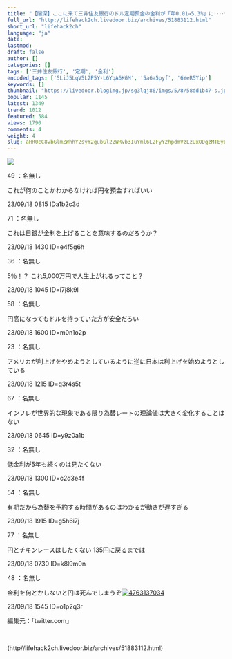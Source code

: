 ```yaml
---
title: "【闇深】ここに来て三井住友銀行のドル定期預金の金利が「年0.01→5.3%」に‥‥今までどんだけ抜いてきたんだよｗｗｗ"
full_url: "http://lifehack2ch.livedoor.biz/archives/51883112.html"
short_url: "lifehack2ch"
language: "ja"
date: 
lastmod: 
draft: false
author: []
categories: []
tags: ['三井住友銀行', '定期', '金利']
encoded_tags: ['5LiJ5LqV5L2P5Y-L6YqA6KGM', '5a6a5pyf', '6YeR5Yip']
keywords: []
thumbnail: "https://livedoor.blogimg.jp/sg3lqj86/imgs/5/8/58dd1b47-s.jpg"
popular: 1145
latest: 1349
trend: 1012
featured: 584
views: 1790
comments: 4
weight: 4
slug: aHR0cC8vbGlmZWhhY2syY2gubGl2ZWRvb3IuYml6L2FyY2hpdmVzLzUxODgzMTEyLmh0bWw=
---
```


![](https://livedoor.blogimg.jp/sg3lqj86/imgs/5/8/58dd1b47-s.jpg)

<div> <p></p> <p class='t_name'>49 ：名無し</p> <p class='r4'>これが何のことかわからなければ円を預金すればいい </p><p>23/09/18 0815 IDa1b2c3d</p> <p class='t_name'>71 ：名無し</p> <p class='r4'>これは日銀が金利を上げることを意味するのだろうか？ </p><p>23/09/18 1430 ID=e4f5g6h</p> <p class='t_name'>36 ：名無し</p> <p class='r4'>5％！？ これ5,000万円で人生上がれるってこと？ </p><p>23/09/18 1045 ID=i7j8k9l</p> <p class='t_name'>58 ：名無し</p> <p class='r4'>円高になってもドルを持っていた方が安全だろい </p><p>23/09/18 1600 ID=m0n1o2p</p> <p class='t_name'>23 ：名無し</p> <p class='r4'>アメリカが利上げをやめようとしているように逆に日本は利上げを始めようとしている </p><p>23/09/18 1215 ID=q3r4s5t</p> <p class='t_name'>67 ：名無し</p> <p class='r4'>インフレが世界的な現象である限り為替レートの理論値は大きく変化することはない </p><p>23/09/18 0645 ID=y9z0a1b</p> <p class='t_name'>32 ：名無し</p> <p class='r4'>低金利が5年も続くのは見たくない </p><p>23/09/18 1300 ID=c2d3e4f</p> <p class='t_name'>54 ：名無し</p> <p class='r4'>有期だから為替を予約する時間があるのはわかるが動きが遅すぎる </p><p>23/09/18 1915 ID=g5h6i7j</p> <p class='t_name'>77 ：名無し</p> <p class='r4'>円とチキンレースはしたくない 135円に戻るまでは </p><p>23/09/18 0730 ID=k8l9m0n</p> <p class='t_name'>48 ：名無し</p> <p class='r2'>金利を何とかしないと円は死んでしまうぞ<a href='https//www.amazon.co.jp/dp/4763137034/?tag=nishiky24-22' target='_blank'><img src='https//m.media-amazon.com/images/I/51tRFsxVU0L._SL500_.jpg' alt='4763137034' border='0'></a> </p><p>23/09/18 1545 ID=o1p2q3r</p> <p class='p_url'>編集元：「twitter.com」</p> <br clear='all'></div>

(http//lifehack2ch.livedoor.biz/archives/51883112.html)
